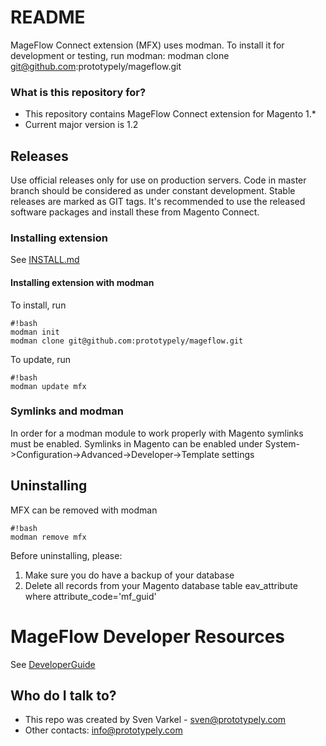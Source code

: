 # README #

MageFlow Connect extension (MFX) uses modman. To install it for development or testing, run modman:
modman clone git@github.com:prototypely/mageflow.git

### What is this repository for? ###

* This repository contains MageFlow Connect extension for Magento 1.*
* Current major version is 1.2

## Releases ##

Use official releases only for use on production servers. Code in master branch should be considered as under constant development.
Stable releases are marked as GIT tags. It's recommended to use the released software packages and install these from Magento Connect.

### Installing extension ###

See [INSTALL.md](INSTALL.md)

#### Installing extension with modman ####

To install, run 

```
#!bash
modman init
modman clone git@github.com:prototypely/mageflow.git
```

To update, run 

```
#!bash
modman update mfx
```

### Symlinks and modman ###

In order for a modman module to work properly with Magento symlinks must be enabled. Symlinks in Magento can be enabled under System->Configuration->Advanced->Developer->Template settings 

## Uninstalling ##

MFX can be removed with modman
```
#!bash
modman remove mfx
```
Before uninstalling, please:
1. Make sure you do have a backup of your database
2. Delete all records from your Magento database table eav_attribute where attribute_code='mf_guid'

# MageFlow Developer Resources #

See [DeveloperGuide](/mageflow/mfx/wiki/DeveloperGuide)

## Who do I talk to? ##

* This repo was created by Sven Varkel - sven@prototypely.com
* Other contacts: info@prototypely.com
